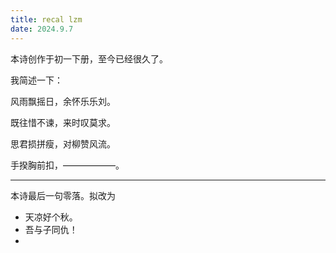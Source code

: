 ```yaml
---
title: recal lzm
date: 2024.9.7
---
```


本诗创作于初一下册，至今已经很久了。

我简述一下：

风雨飘摇日，余怀乐乐刘。

既往惜不谏，来时叹莫求。

思君损拼瘦，对柳赞风流。

手揆胸前扣，——————。

---

本诗最后一句零落。拟改为

- 天凉好个秋。
- 吾与子同仇！
- 

<!--stackedit_data:
eyJoaXN0b3J5IjpbLTE4MDQ1MzQxNjNdfQ==
-->